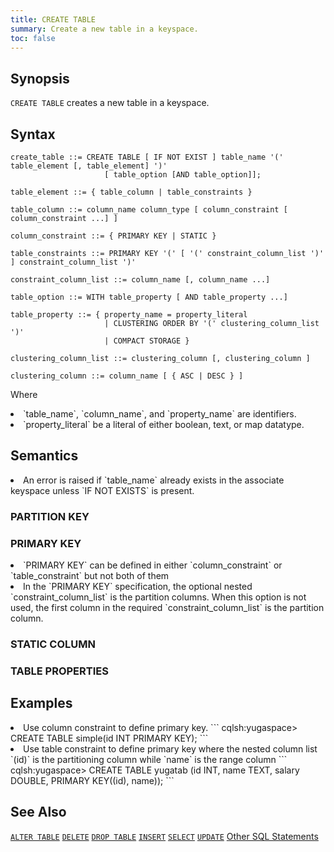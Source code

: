 ```yaml
---
title: CREATE TABLE
summary: Create a new table in a keyspace.
toc: false
---
```

<style>
table {
  float: left;
}
#psyn {
  text-indent: 50px;
}
#ptodo {
  color: red
}
</style>

## Synopsis
`CREATE TABLE` creates a new table in a keyspace.

## Syntax
```
create_table ::= CREATE TABLE [ IF NOT EXIST ] table_name '(' table_element [, table_element] ')'
                     [ table_option [AND table_option]];

table_element ::= { table_column | table_constraints }

table_column ::= column_name column_type [ column_constraint [ column_constraint ...] ]

column_constraint ::= { PRIMARY KEY | STATIC }

table_constraints ::= PRIMARY KEY '(' [ '(' constraint_column_list ')' ] constraint_column_list ')'

constraint_column_list ::= column_name [, column_name ...]

table_option ::= WITH table_property [ AND table_property ...]

table_property ::= { property_name = property_literal
                     | CLUSTERING ORDER BY '(' clustering_column_list ')'
                     | COMPACT STORAGE }

clustering_column_list ::= clustering_column [, clustering_column ]

clustering_column ::= column_name [ { ASC | DESC } ]
```
Where
  <li>`table_name`, `column_name`, and `property_name` are identifiers.</li>
  <li>`property_literal` be a literal of either boolean, text, or map datatype.</li>

## Semantics
<li>An error is raised if `table_name` already exists in the associate keyspace unless `IF NOT EXISTS` is present.</li>

### PARTITION KEY

### PRIMARY KEY
<li>`PRIMARY KEY` can be defined in either `column_constraint` or `table_constraint` but not both of them</li>
<li>In the `PRIMARY KEY` specification, the optional nested `constraint_column_list` is the partition columns. When this option is not used, the first column in the required `constraint_column_list` is the partition column.</li>

### STATIC COLUMN

### TABLE PROPERTIES

## Examples
<li>Use column constraint to define primary key.
```
cqlsh:yugaspace> CREATE TABLE simple(id INT PRIMARY KEY);
```
</li>

<li> Use table constraint to define primary key where the nested column list `(id)` is the partitioning column while `name` is the range column
```
cqlsh:yugaspace> CREATE TABLE yugatab (id INT, name TEXT, salary DOUBLE, PRIMARY KEY((id), name));
```
</li>

## See Also

[`ALTER TABLE`](../ddl_alter_table)
[`DELETE`](../dml_delete)
[`DROP TABLE`](../ddl_drop_table)
[`INSERT`](../dml_insert)
[`SELECT`](../dml_select)
[`UPDATE`](../dml_update)
[Other SQL Statements](..)
